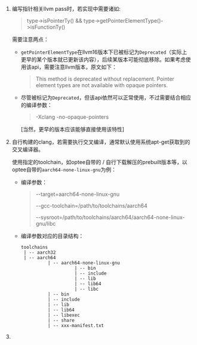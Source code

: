 1. 编写指针相关llvm pass时，若实现中需要诸如:

   > type->isPointerTy() && type->getPointerElementType()->isFunctionTy()

   需要注意两点：

   * `getPointerElementType`在llvm16版本下已被标记为`Deprecated`（实际上更早的某个版本就已更新该内容），后续某版本可能彻底移除。如果考虑使用该api，需要注意llvm版本，原文如下：

     > This method is deprecated without replacement. Pointer element types are not available with opaque pointers.

   * 尽管被标记为`Deprecated`，但该api依然可以正常使用，不过需要结合相应的编译参数：

     > -Xclang -no-opaque-pointers

     [当然，更早的版本应该能够直接使用该特性]

2. 自行构建的clang，若需要执行交叉编译，通常默认使用系统apt-get获取到的交叉编译器。

   使用指定的toolchain，如optee自带的 / 自行下载解压的prebuilt版本等，以optee自带的`aarch64-none-linux-gnu`为例：

   * 编译参数：

     > --target=aarch64-none-linux-gnu 
     >
     > --gcc-toolchain=/path/to/toolchains/aarch64 
     >
     > --sysroot=/path/to/toolchains/aarch64/aarch64-none-linux-gnu/libc

   * 编译参数对应的目录结构：

     ``` shell
     toolchains
      | -- aarch32
      | -- aarch64
               | -- aarch64-none-linux-gnu
                         | -- bin
                         | -- include
                         | -- lib
                         | -- lib64
                         | -- libc
               | -- bin
               | -- include
               | -- lib
               | -- lib64
               | -- libexec
               | -- share
               | -- xxx-manifest.txt
     ```

     

3. 